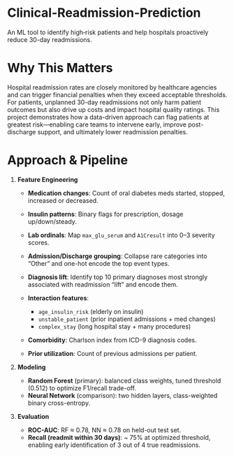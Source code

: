 # Clinical-Readmission-Prediction

An ML tool to identify high‐risk patients and help hospitals proactively reduce 30-day readmissions.


# Why This Matters

Hospital readmission rates are closely monitored by healthcare agencies and can trigger financial penalties when they exceed acceptable thresholds. For patients, unplanned 30-day readmissions not only harm patient outcomes but also drive up costs and impact hospital quality ratings. This project demonstrates how a data-driven approach can flag patients at greatest risk—enabling care teams to intervene early, improve post-discharge support, and ultimately lower readmission penalties.


# Approach & Pipeline

1. **Feature Engineering**

   * **Medication changes**: Count of oral diabetes meds started, stopped, increased or decreased.
   * **Insulin patterns**: Binary flags for prescription, dosage up/down/steady.
   * **Lab ordinals**: Map `max_glu_serum` and `A1Cresult` into 0–3 severity scores.
   * **Admission/Discharge grouping**: Collapse rare categories into “Other” and one-hot encode the top event types.
   * **Diagnosis lift**: Identify top 10 primary diagnoses most strongly associated with readmission “lift” and encode them.
   * **Interaction features**:

     * `age_insulin_risk` (elderly on insulin)
     * `unstable_patient` (prior inpatient admissions + med changes)
     * `complex_stay` (long hospital stay + many procedures)
   * **Comorbidity**: Charlson index from ICD-9 diagnosis codes.
   * **Prior utilization**: Count of previous admissions per patient.

2. **Modeling**

   * **Random Forest** (primary): balanced class weights, tuned threshold (0.512) to optimize F1/recall trade-off.
   * **Neural Network** (comparison): two hidden layers, class-weighted binary cross-entropy.

3. **Evaluation**

   * **ROC-AUC**: RF ≈ 0.78, NN ≈ 0.78 on held-out test set.
   * **Recall (readmit within 30 days)**: \~ 75% at optimized threshold, enabling early identification of 3 out of 4 true readmissions.


